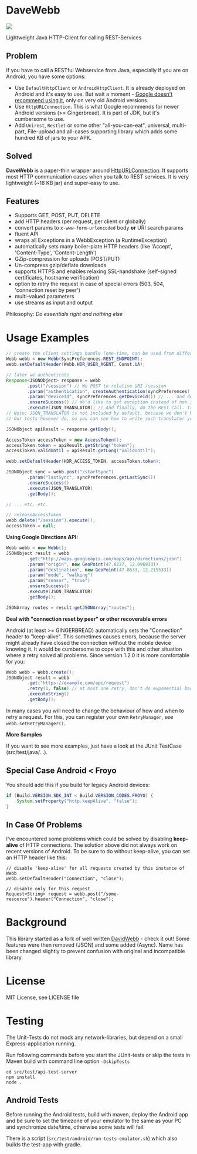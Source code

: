 # DaveWebb
[![](https://jitpack.io/v/Darkyenus/DaveWebb.svg)](https://jitpack.io/#Darkyenus/DaveWebb)


Lightweight Java HTTP-Client for calling REST-Services

## Problem ##

If you have to call a RESTful Webservice from Java, especially if you are on Android, you have some options:

 * Use `DefaultHttpClient` or `AndroidHttpClient`. It is already deployed on Android and it's easy to use.
   But wait a moment -
   [Google doesn't recommend using it](http://android-developers.blogspot.de/2011/09/androids-http-clients.html),
   only on very old Android versions.
 * Use `HttpURLConnection`. This is what Google recommends for newer Android versions (>= Gingerbread).
   It is part of JDK, but it's cumbersome to use.
 * Add `Unirest`, `Restlet` or some other "all-you-can-eat", universal, multi-part, File-upload and all-cases
   supporting library which adds some hundred KB of jars to your APK.

## Solved ##

**DaveWebb** is a paper-thin wrapper around
[HttpURLConnection](http://docs.oracle.com/javase/7/docs/api/java/net/HttpURLConnection.html).
It supports most HTTP communication cases when you talk to REST services. It is very
lightweight (~18 KB jar) and super-easy to use.

## Features ##

  * Supports GET, POST, PUT, DELETE
  * add HTTP headers (per request, per client or globally)
  * convert params to `x-www-form-urlencoded` body **or** URI search params
  * fluent API
  * wraps all Exceptions in a WebbException (a RuntimeException)
  * automatically sets many boiler-plate HTTP headers (like 'Accept', 'Content-Type', 'Content-Length')
  * GZip-compression for uploads (POST/PUT)
  * Un-compress gzip/deflate downloads
  * supports HTTPS and enables relaxing SSL-handshake (self-signed certificates, hostname verification)
  * option to retry the request in case of special errors (503, 504, 'connection reset by peer')
  * multi-valued parameters
  * use streams as input and output
  
Philosophy: *Do essentials right and nothing else*

# Usage Examples

```java
// create the client settings bundle (one-time, can be used from different threads)
Webb webb = new Webb(SyncPreferences.REST_ENDPOINT);
webb.setDefaultHeader(Webb.HDR_USER_AGENT, Const.UA);

// later we authenticate
Response<JSONObject> response = webb
        .post("/session") // We POST to relative URI /session
        .param("authentication", createAuthentication(syncPreferences)) // With urlencoded params authentication...
        .param("deviceId", syncPreferences.getDeviceId()) // ... and deviceId
        .ensureSuccess() // We'd like to get exception instead of non 2XX response
        .execute(JSON_TRANSLATOR); // And finally, do the REST call. Translate what is returned to Json.
// Note: JSON_TRANSLATOR is not included by default, because we don't have any json dependency.
// Our tests however do, so you can see how to write such translator yourself.

JSONObject apiResult = response.getBody();

AccessToken accessToken = new AccessToken();
accessToken.token = apiResult.getString("token");
accessToken.validUntil = apiResult.getLong("validUntil");

webb.setDefaultHeader(HDR_ACCESS_TOKEN, accessToken.token);

JSONObject sync = webb.post("/startSync")
        .param("lastSync", syncPreferences.getLastSync())
        .ensureSuccess()
        .execute(JSON_TRANSLATOR)
        .getBody();

// ... etc. etc.

// releaseAccessToken
webb.delete("/session").execute();
accessToken = null;
```

**Using Google Directions API:**

```java
Webb webb = new Webb();
JSONObject result = webb
        .get("http://maps.googleapis.com/maps/api/directions/json")
        .param("origin", new GeoPoint(47.8227, 12.096933))
        .param("destination", new GeoPoint(47.8633, 12.215533))
        .param("mode", "walking")
        .param("sensor", "true")
        .ensureSuccess()
        .execute(JSON_TRANSLATOR)
        .getBody();

JSONArray routes = result.getJSONArray("routes");
```

**Deal with "connection reset by peer" or other recoverable errors**

Android (at least >= GINGERBREAD) automatically sets the "Connection" header to "keep-alive".
This sometimes causes errors, because the server might already have closed the connection without
the mobile device knowing it. It would be cumbersome to cope with this and other situation where
a retry solved all problems. Since version 1.2.0 it is more comfortable for you:

```java
Webb webb = Webb.create();
JSONObject result = webb
        .get("https://example.com/api/request")
        .retry(1, false) // at most one retry, don't do exponential backoff
        .executeString()
        .getBody();
```

In many cases you will need to change the behaviour of how and when to retry a request.
For this, you can register your own `RetryManager`, see `webb.setRetryManager()`.

**More Samples**

If you want to see more examples, just have a look at the JUnit TestCase (src/test/java/...).

## Special Case Android < Froyo

You should add this if you build for legacy Android devices:

```java
if (Build.VERSION.SDK_INT < Build.VERSION_CODES.FROYO) {
    System.setProperty("http.keepAlive", "false");
}
```

## In Case Of Problems

I've encountered some problems which could be solved by disabling **keep-alive** of HTTP connections.
The solution above did not always work on recent versions of Android. To be sure to do without
keep-alive, you can set an HTTP header like this:

```
// disable 'keep-alive' for all requests created by this instance of Webb
webb.setDefaultHeader("Connection", "close");

// disable only for this request
Request<String> request = webb.post("/some-resource").header("Connection", "close");
```

# Background

This library started as a fork of well written [DavidWebb](https://github.com/hgoebl/DavidWebb) - check it out!
Some features were then removed (JSON) and some added (Async).
Name has been changed slightly to prevent confusion with original and incompatible library.

# License

MIT License, see LICENSE file

# Testing

The Unit-Tests do not mock any network-libraries, but depend on a small Express-application running.

Run following commands before you start the JUnit-tests or skip the tests in Maven build with command line
option `-DskipTests`

```
cd src/test/api-test-server
npm install
node .
```

## Android Tests

Before running the Android tests, build with maven, deploy the Android app and be sure to
set the timezone of your emulator to the same as your PC and synchronize date/time,
otherwise some tests will fail:

There is a script (`src/test/android/run-tests-emulator.sh`) which also builds the test-app with gradle.
